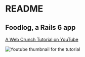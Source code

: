 # README

## Foodlog, a Rails 6 app

[A Web Crunch Tutorial on YouTube](https://www.youtube.com/watch?v=B3Fbujmgo60)

![Youtube thumbnail for the tutorial](https://i.ytimg.com/vi/B3Fbujmgo60/hqdefault.jpg)
